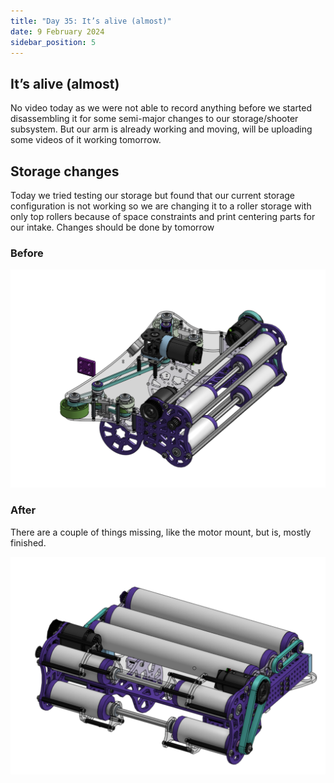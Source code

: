 ```yaml
---
title: "Day 35: It’s alive (almost)"
date: 9 February 2024
sidebar_position: 5
---
```


## It’s alive (almost)

No video today as we were not able to record anything before we started disassembling it for some semi-major changes to our storage/shooter subsystem. But our arm is already working and moving, will be uploading some videos of it working tomorrow.

## Storage changes

Today we tried testing our storage but found that our current storage configuration is not working so we are changing it to a roller storage with only top rollers because of space constraints and print centering parts for our intake. Changes should be done by tomorrow

### Before

![Untitled](Untitled.png)

### After

There are a couple of things missing, like the motor mount, but is, mostly finished.

![Untitled](Untitled%201.png)
